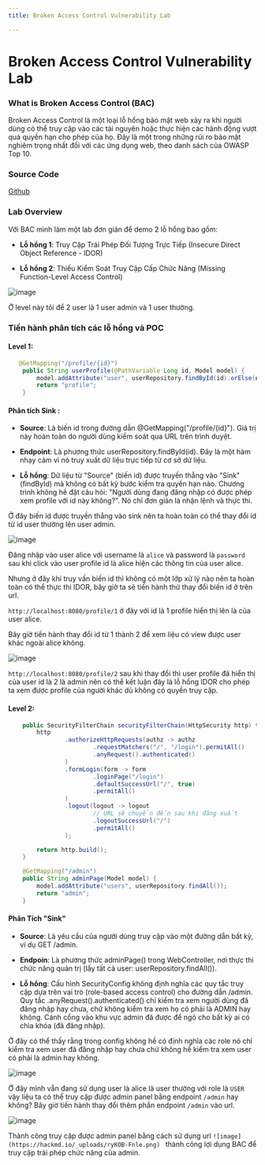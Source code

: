 ```yaml
---
title: Broken Access Control Vulnerability Lab

---
```


# Broken Access Control Vulnerability Lab

### What is Broken Access Control (BAC)

Broken Access Control là một loại lỗ hổng bảo mật web xảy ra khi người dùng có thể truy cập vào các tài nguyên hoặc thực hiện các hành động vượt quá quyền hạn cho phép của họ. Đây là một trong những rủi ro bảo mật nghiêm trọng nhất đối với các ứng dụng web, theo danh sách của OWASP Top 10.

### Source Code

[Github](https://github.com/pzhat/BAC-lab)

### Lab Overview

Với BAC mình làm một lab đơn giản để demo 2 lỗ hổng bao gồm:

- **Lỗ hổng 1**: Truy Cập Trái Phép Đối Tượng Trực Tiếp (Insecure Direct Object Reference - IDOR)

- **Lỗ hổng 2**: Thiếu Kiểm Soát Truy Cập Cấp Chức Năng (Missing Function-Level Access Control)

![image](https://hackmd.io/_uploads/HkYX0lYhel.png)

Ở level này tôi để 2 user là 1 user admin và 1 user thường.

### Tiến hành phân tích các lỗ hổng và POC

#### Level 1:

```java 
   @GetMapping("/profile/{id}")
    public String userProfile(@PathVariable Long id, Model model) {
        model.addAttribute("user", userRepository.findById(id).orElse(null));
        return "profile";
    }
```

#### Phân tích Sink : 

- **Source**: Là biến id trong đường dẫn @GetMapping("/profile/{id}"). Giá trị này hoàn toàn do người dùng kiểm soát qua URL trên trình duyệt.

- **Endpoint**: Là phương thức userRepository.findById(id). Đây là một hàm nhạy cảm vì nó truy xuất dữ liệu trực tiếp từ cơ sở dữ liệu.

- **Lỗ hổng**: Dữ liệu từ "Source" (biến id) được truyền thẳng vào "Sink" (findById) mà không có bất kỳ bước kiểm tra quyền hạn nào. Chương trình không hề đặt câu hỏi: "Người dùng đang đăng nhập có được phép xem profile với id này không?". Nó chỉ đơn giản là nhận lệnh và thực thi.

Ở đây biến id được truyền thẳng vào sink nên ta hoàn toàn có thể thay đổi id từ id user thường lên user admin.

![image](https://hackmd.io/_uploads/BkcV-bFngl.png)

Đăng nhập vào user alice với username là `alice` và password là `password` sau khi click vào user profile id là alice hiện các thông tin của user alice.

Nhưng ở đây khi truy vấn biến id thì không có một lớp xử lý nào nên ta hoàn toàn có thể thực thi IDOR, bây giờ ta sẽ tiến hành thử thay đổi biến id ở trên url.

`http://localhost:8080/profile/1` ở đây với id là 1 profile hiển thị lên là của user alice.

Bây giờ tiến hành thay đổi id từ 1 thành 2 để xem liệu có view được user khác ngoài alice không.

![image](https://hackmd.io/_uploads/BJrEX-Knxx.png)

`http://localhost:8080/profile/2` sau khi thay đổi thì user profile đã hiển thị của user id là 2 là admin nên có thể kết luận đây là lỗ hổng IDOR cho phép ta xem được profile của người khác dù không có quyền truy cập.

#### Level 2:

```java 
    public SecurityFilterChain securityFilterChain(HttpSecurity http) throws Exception {
        http
                .authorizeHttpRequests(authz -> authz
                        .requestMatchers("/", "/login").permitAll()
                        .anyRequest().authenticated()
                )
                .formLogin(form -> form
                        .loginPage("/login")
                        .defaultSuccessUrl("/", true)
                        .permitAll()
                )
                .logout(logout -> logout
                        // URL sẽ chuyển đến sau khi đăng xuất
                        .logoutSuccessUrl("/")
                        .permitAll()
                );

        return http.build();
    }
```

```java 
    @GetMapping("/admin")
    public String adminPage(Model model) {
        model.addAttribute("users", userRepository.findAll());
        return "admin";
    }
```

#### Phân Tích "Sink"

- **Source**: Là yêu cầu của người dùng truy cập vào một đường dẫn bất kỳ, ví dụ GET /admin.

- **Endpoin**: Là phương thức adminPage() trong WebController, nơi thực thi chức năng quản trị (lấy tất cả user: userRepository.findAll()).

- **Lỗ hổng**: Cấu hình SecurityConfig không định nghĩa các quy tắc truy cập dựa trên vai trò (role-based access control) cho đường dẫn /admin. Quy tắc .anyRequest().authenticated() chỉ kiểm tra xem người dùng đã đăng nhập hay chưa, chứ không kiểm tra xem họ có phải là ADMIN hay không. Cánh cổng vào khu vực admin đã được để ngỏ cho bất kỳ ai có chìa khóa (đã đăng nhập).

Ở đây có thể thấy rằng trong config không hề có định nghĩa các role nó chỉ kiểm tra xem user đã đăng nhập hay chưa chứ không hề kiểm tra xem user có phải là admin hay không.

![image](https://hackmd.io/_uploads/B1ERE-t3ge.png)

Ở đây mình vẫn đang sử dụng user là alice là user thường với role là `USER` vậy liệu ta có thể truy cập được admin panel bằng endpoint `/admin` hay không? Bây giờ tiến hành thay đổi thêm phần endpoint `/admin` vào url.

![image](https://hackmd.io/_uploads/ryZDSWKhxx.png)

Thành công truy cập được admin panel bằng cách sử dụng url `![image](https://hackmd.io/_uploads/ryKOB-Fnle.png)
` thành công lợi dụng BAC để truy cập trái phép chức năng của admin.

